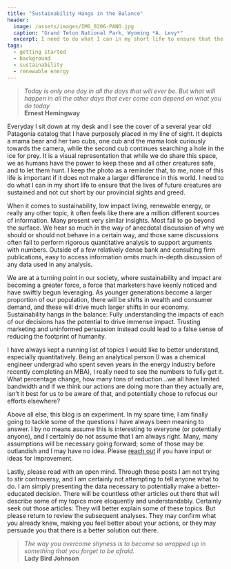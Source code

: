 ```yaml
---
title: "Sustainability Hangs in the Balance"
header:
  image: /assets/images/IMG_0206-PANO.jpg
  caption: "Grand Teton National Park, Wyoming *A. Levy*"
  excerpt: I need to do what I can in my short life to ensure that the lives of future creatures are sustained and not cut short by our provincial sights and greed. 
tags: 
  - getting started
  - background
  - sustainability
  - renewable energy
---
```


>*Today is only one day in all the days that will ever be. But what will happen in all the other days that ever come can depend on what you do today.* <br>**Ernest Hemingway**

Everyday I sit down at my desk and I see the cover of a several year old Patagonia catalog that I have purposely placed in my line of sight. It depicts a mama bear and her two cubs, one cub and the mama look curiously towards the camera, while the second cub continues searching a hole in the ice for prey. It is a visual representation that while we do share this space, we as humans have the power to keep these and all other creatures safe, and to let them hunt. I keep the photo as a reminder that, to me, none of this life is important if it does not make a larger difference in this world. I need to do what I can in my short life to ensure that the lives of future creatures are sustained and not cut short by our provincial sights and greed. 

When it comes to sustainability, low impact living, renewable energy, or really any other topic, it often feels like there are a million different sources of information. Many present very similar insights. Most fail to go beyond the surface. We hear so much in the way of anecdotal discussion of why we should or should not behave in a certain way, and those same discussions often fail to perform rigorous quantitative analysis to support arguments with numbers. Outside of a few relatively dense bank and consulting firm publications, easy to access information omits much in-depth discussion of any data used in any analysis.

We are at a turning point in our society, where sustainability and impact are becoming a greater force, a force that marketers have keenly noticed and have swiftly begun leveraging. As younger generations become a larger proportion of our population, there will be shifts in wealth and consumer demand, and these will drive much larger shifts in our economy. Sustainability hangs in the balance: Fully understanding the impacts of each of our decisions has the potential to drive immense impact. Trusting marketing and uninformed persuasion instead could lead to a false sense of reducing the footprint of humanity.

I have always kept a running list of topics I would like to better understand, especially quantitatively. Being an analytical person (I was a chemical engineer undergrad who spent seven years in the energy industry before recently completing an MBA), I really need to see the numbers to fully get it. What percentage change, how many tons of reduction...we all have limited bandwidth and if we think our actions are doing more than they actually are, isn’t it best for us to be aware of that, and potentially chose to refocus our efforts elsewhere?

Above all else, this blog is an experiment. In my spare time, I am finally going to tackle some of the questions I have always been meaning to answer. I by no means assume this is interesting to everyone (or potentially anyone), and I certainly do not assume that I am always right. Many, many assumptions will be necessary going forward; some of those may be outlandish and I may have no idea. Please [reach out](mailto:sustainabilityinthebalance@gmail.com) if you have input or ideas for improvement.

Lastly, please read with an open mind. Through these posts I am not trying to stir controversy, and I am certainly not attempting to tell anyone what to do. I am simply presenting the data necessary to potentially make a better-educated decision. There will be countless other articles out there that will describe some of my topics more eloquently and understandably. Certainly seek out those articles: They will better explain some of these topics. But please return to review the subsequent analyses. They may confirm what you already knew, making you feel better about your actions, or they may persuade you that there is a better solution out there. 

>*The way you overcome shyness is to become so wrapped up in something that you forget to be afraid.*
<br>**Lady Bird Johnson**

